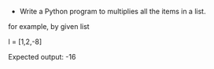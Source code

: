 * Write a Python program to multiplies all the items in a list. 


for example, by given list

l = [1,2,-8]

Expected output:
-16